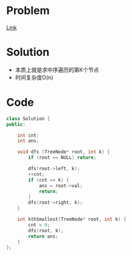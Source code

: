 # Problem
[Link](https://leetcode-cn.com/problems/kth-smallest-element-in-a-bst/)

# Solution
* 本质上就是求中序遍历的第K个节点
* 时间复杂度O(n)

# Code
```cpp
class Solution {
public:

    int cnt;
    int ans;

    void dfs (TreeNode* root, int k) {
        if (root == NULL) return;

        dfs(root->left, k);
        ++cnt;
        if (cnt == k) {
            ans = root->val;
            return;
        }
        dfs(root->right, k);
    }

    int kthSmallest(TreeNode* root, int k) {
        cnt = 0;
        dfs(root, k);
        return ans;
    }
};
```